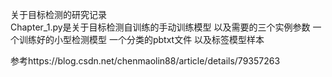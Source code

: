 关于目标检测的研究记录  
Chapter_1.py是关于目标检测自训练的手动训练模型 以及需要的三个实例参数 一个训练好的小型检测模型 一个分类的pbtxt文件 以及标签模型样本
  
参考https://blog.csdn.net/chenmaolin88/article/details/79357263  
